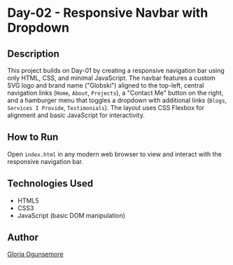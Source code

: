 # Day-02 - Responsive Navbar with Dropdown

## Description
This project builds on Day-01 by creating a responsive navigation bar using only HTML, CSS, and minimal JavaScript. The navbar features a custom SVG logo and brand name ("Globski") aligned to the top-left, central navigation links (`Home`, `About`, `Projects`), a "Contact Me" button on the right, and a hamburger menu that toggles a dropdown with additional links (`Blogs`, `Services I Provide`, `Testimonials`). The layout uses CSS Flexbox for alignment and basic JavaScript for interactivity.

## How to Run
Open `index.html` in any modern web browser to view and interact with the responsive navigation bar.

## Technologies Used
- HTML5  
- CSS3  
- JavaScript (basic DOM manipulation)

## Author
[Gloria Ogunsemore]()
